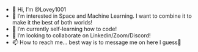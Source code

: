 - 👋 Hi, I’m @Lovey1001
- 👀 I’m interested in Space and Machine Learning. I want to combine it to make it the best of both worlds!
- 🌱 I’m currently self-learning how to code!
- 💞️ I’m looking to collaborate on Linkedin/Zoom/Discord!
- 📫 How to reach me... best way is to message me on here I guess👻

<!---
Lovey1001/Lovey1001 is a ✨ special ✨ repository because its `README.md` (this file) appears on your GitHub profile.
You can click the Preview link to take a look at your changes.
--->
